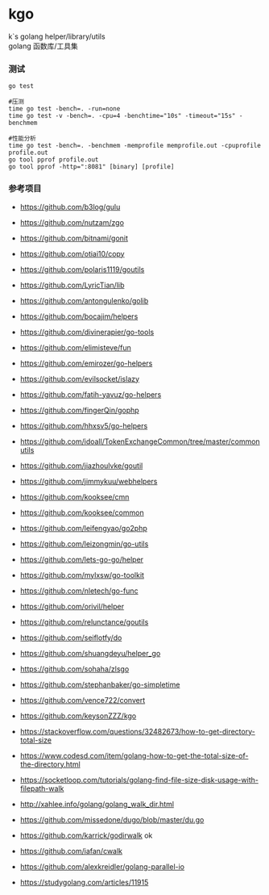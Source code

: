 # kgo
k`s golang helper/library/utils  
golang 函数库/工具集

### 测试
```shell
go test

#压测
time go test -bench=. -run=none
time go test -v -bench=. -cpu=4 -benchtime="10s" -timeout="15s" -benchmem

#性能分析
time go test -bench=. -benchmem -memprofile memprofile.out -cpuprofile profile.out
go tool pprof profile.out
go tool pprof -http=":8081" [binary] [profile]
```

### 参考项目
- https://github.com/b3log/gulu
- https://github.com/nutzam/zgo
- https://github.com/bitnami/gonit
- https://github.com/otiai10/copy
- https://github.com/polaris1119/goutils
- https://github.com/LyricTian/lib
- https://github.com/antongulenko/golib
- https://github.com/bocajim/helpers
- https://github.com/divinerapier/go-tools
- https://github.com/elimisteve/fun
- https://github.com/emirozer/go-helpers
- https://github.com/evilsocket/islazy
- https://github.com/fatih-yavuz/go-helpers
- https://github.com/fingerQin/gophp
- https://github.com/hhxsv5/go-helpers
- https://github.com/idoall/TokenExchangeCommon/tree/master/commonutils
- https://github.com/jiazhoulvke/goutil
- https://github.com/jimmykuu/webhelpers
- https://github.com/kooksee/cmn
- https://github.com/kooksee/common
- https://github.com/leifengyao/go2php
- https://github.com/leizongmin/go-utils
- https://github.com/lets-go-go/helper
- https://github.com/mylxsw/go-toolkit
- https://github.com/nletech/go-func
- https://github.com/orivil/helper
- https://github.com/relunctance/goutils
- https://github.com/seiflotfy/do
- https://github.com/shuangdeyu/helper_go
- https://github.com/sohaha/zlsgo
- https://github.com/stephanbaker/go-simpletime
- https://github.com/vence722/convert
- https://github.com/keysonZZZ/kgo

- https://stackoverflow.com/questions/32482673/how-to-get-directory-total-size
- https://www.codesd.com/item/golang-how-to-get-the-total-size-of-the-directory.html
- https://socketloop.com/tutorials/golang-find-file-size-disk-usage-with-filepath-walk
- http://xahlee.info/golang/golang_walk_dir.html
- https://github.com/missedone/dugo/blob/master/du.go
- https://github.com/karrick/godirwalk ok
- https://github.com/iafan/cwalk
- https://github.com/alexkreidler/golang-parallel-io
- https://studygolang.com/articles/11915